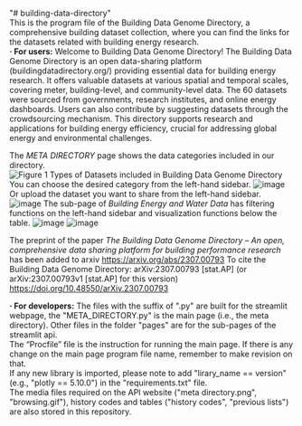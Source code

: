 "# building-data-directory"  
This is the program file of the Building Data Genome Directory, a comprehensive building dataset collection, where you can find the links for the datasets related with building energy research.  
**· For users:**
Welcome to Building Data Genome Directory!
The Building Data Genome Directory is an open data-sharing platform (buildingdatadirectory.org/) providing essential data for building energy research. It offers valuable datasets at various spatial and temporal scales, covering meter, building-level, and community-level data. The 60 datasets were sourced from governments, research institutes, and online energy dashboards. Users can also contribute by suggesting datasets through the crowdsourcing mechanism. This directory supports research and applications for building energy efficiency, crucial for addressing global energy and environmental challenges.

The _META DIRECTORY_ page shows the data categories included in our directory.
![Figure 1  Types of Datasets included in Building Data Genome Directory](https://github.com/buds-lab/building-data-directory/assets/79083820/49778a5c-edeb-4263-8fdd-f51f01bfc194)
You can choose the desired category from the left-hand sidebar.
![image](https://github.com/buds-lab/building-data-directory/assets/79083820/911a5696-bb4f-4c5c-aed7-6aa1164b03f0)
Or upload the dataset you want to share from the left-hand sidebar.
![image](https://github.com/buds-lab/building-data-directory/assets/79083820/039e7991-bf38-4212-b404-805414f3519c)
The sub-page of _Building Energy and Water Data_ has filtering functions on the left-hand sidebar and visualization functions below the table.
![image](https://github.com/buds-lab/building-data-directory/assets/79083820/1aebd4d4-3578-457c-954b-776e1ee9c3f3)
![image](https://github.com/buds-lab/building-data-directory/assets/79083820/636e0d54-64ba-41b5-8a67-26901cc637c0)

The preprint of the paper _The Building Data Genome Directory – An open, comprehensive data sharing platform for building performance research_ has been added to arxiv https://arxiv.org/abs/2307.00793
To cite the Building Data Genome Directory:
arXiv:2307.00793 [stat.AP]
 (or arXiv:2307.00793v1 [stat.AP] for this version)
 https://doi.org/10.48550/arXiv.2307.00793

**· For developers:**
The files with the suffix of ".py" are built for the streamlit webpage, the "META_DIRECTORY.py" is the main page (i.e., the meta directory). Other files in the folder "pages" are for the sub-pages of the streamlit api.  
The “Procfile” file is the instruction for running the main page. If there is any change on the main page program file name, remember to make revision on that.  
If any new library is imported, please note to add "lirary_name == version" (e.g., "plotly == 5.10.0") in the "requirements.txt" file.  
The media files required on the API website ("meta directory.png", "browsing.gif"), history codes and tables ("history codes", "previous lists") are also stored in this repository.
